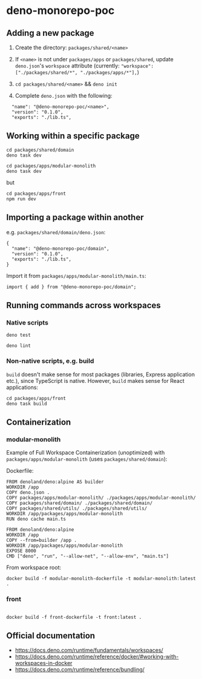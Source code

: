 # deno-monorepo-poc

## Adding a new package

1. Create the directory: `packages/shared/<name>`

2. If `<name>` is not under `packages/apps` or `packages/shared`, update `deno.json`'s `workspace` attribute (currently: `"workspace": ["./packages/shared/*", "./packages/apps/*"],`)

3. `cd packages/shared/<name>` && `deno init`

4. Complete `deno.json` with the following:

```
  "name": "@deno-monorepo-poc/<name>",
  "version": "0.1.0",
  "exports": "./lib.ts",
```

## Working within a specific package

```
cd packages/shared/domain
deno task dev
```

```
cd packages/apps/modular-monolith
deno task dev
```

but

```
cd packages/apps/front
npm run dev
```

## Importing a package within another

e.g. `packages/shared/domain/deno.json`:

```
{
  "name": "@deno-monorepo-poc/domain",
  "version": "0.1.0",
  "exports": "./lib.ts",
}
```

Import it from `packages/apps/modular-monolith/main.ts`:

```
import { add } from "@deno-monorepo-poc/domain";
```

## Running commands across workspaces

### Native scripts

```
deno test
```

```
deno lint
```

### Non-native scripts, e.g. build

`build` doesn't make sense for most packages (libraries, Express application etc.), since TypeScript is native. However, `build` makes sense for React applications:

```
cd packages/apps/front
deno task build
```

## Containerization

### modular-monolith

Example of Full Workspace Containerization (unoptimized) with `packages/apps/modular-monolith` (uses `packages/shared/domain`):

Dockerfile:

```
FROM denoland/deno:alpine AS builder
WORKDIR /app
COPY deno.json .
COPY packages/apps/modular-monolith/ ./packages/apps/modular-monolith/
COPY packages/shared/domain/ ./packages/shared/domain/
COPY packages/shared/utils/ ./packages/shared/utils/
WORKDIR /app/packages/apps/modular-monolith
RUN deno cache main.ts

FROM denoland/deno:alpine
WORKDIR /app
COPY --from=builder /app .
WORKDIR /app/packages/apps/modular-monolith
EXPOSE 8000
CMD ["deno", "run", "--allow-net", "--allow-env", "main.ts"]
```

From workspace root:

```
docker build -f modular-monolith-dockerfile -t modular-monolith:latest .
```

### front

```

```

```
docker build -f front-dockerfile -t front:latest .
```

## Official documentation

- https://docs.deno.com/runtime/fundamentals/workspaces/
- https://docs.deno.com/runtime/reference/docker/#working-with-workspaces-in-docker
- https://docs.deno.com/runtime/reference/bundling/